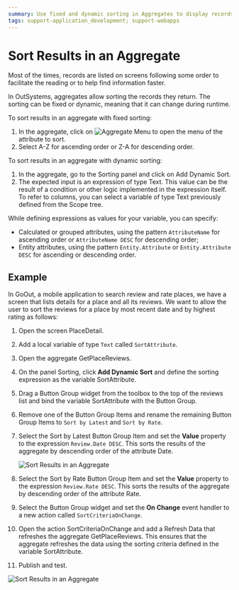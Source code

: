```yaml
---
summary: Use fixed and dynamic sorting in Aggregates to display records on your application screens following a customized sorting the records they return.
tags: support-application_development; support-webapps
---
```


# Sort Results in an Aggregate

Most of the times, records are listed on screens following some order to facilitate the reading or to help find information faster.

In OutSystems, aggregates allow sorting the records they return. The sorting can be fixed or dynamic, meaning that it can change during runtime.

To sort results in an aggregate with fixed sorting:

1. In the aggregate, click on ![Aggregate Menu](../../../shared/icons-service-studio/aggregate-menu.png) to  open the menu of the attribute to sort.
1. Select A-Z for ascending order or Z-A for descending order.

To sort results in an aggregate with dynamic sorting:

1. In the aggregate, go to the Sorting panel and click on Add Dynamic Sort.
1. The expected input is an expression of type Text. This value can be the result of a condition or other logic implemented in the expression itself. To refer to columns, you can select a variable of type Text previously defined from the Scope tree.

While defining expressions as values for your variable, you can specify:

* Calculated or grouped attributes, using the pattern `AttributeName` for ascending order or `AttributeName DESC` for descending order;
* Entity attributes, using the pattern `Entity.Attribute` or `Entity.Attribute DESC` for ascending or descending order.

## Example

In GoOut, a mobile application to search review and rate places, we have a screen that lists details for a place and all its reviews. We want to allow the user to sort the reviews for a place by most recent date and by highest rating as follows:

1. Open the screen PlaceDetail.

1. Add a local variable of type `Text` called `SortAttribute`.

1. Open the aggregate GetPlaceReviews.

1. On the panel Sorting, click **Add Dynamic Sort** and define the sorting expression as the variable SortAttribute.

1. Drag a Button Group widget from the toolbox to the top of the reviews list and bind the variable SortAttribute with the Button Group.

1. Remove one of the Button Group Items and rename the remaining Button Group Items to `Sort by Latest` and `Sort by Rate`.

1. Select the Sort by Latest Button Group Item and set the **Value** property to the expression `Review.Date DESC`. This sorts the results of the aggregate by descending order of the attribute Date.

    ![Sort Results in an Aggregate](images/sort-aggregate-design.png)

1. Select the Sort by Rate Button Group Item and set the **Value** property to the expression `Review.Rate DESC`. This sorts the results of the aggregate by descending order of the attribute Rate.

1. Select the Button Group widget and set the **On Change** event handler to a new action called `SortCriteriaOnChange`.

1. Open the action SortCriteriaOnChange and add a Refresh Data that refreshes the aggregate GetPlaceReviews. This ensures that the aggregate refreshes the data using the sorting criteria defined in the variable SortAttribute.

1. Publish and test.

![Sort Results in an Aggregate](images/sort-aggregate-mobile.png)
